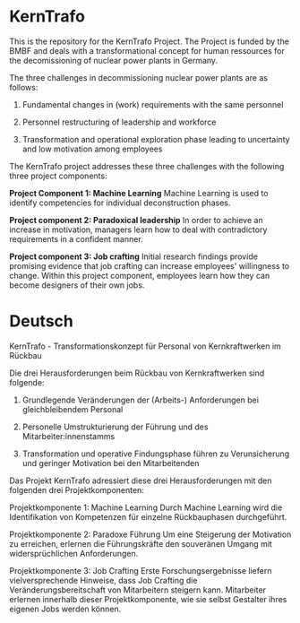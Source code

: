 # KernTrafo
This is the repository for the KernTrafo Project. 
The Project is funded by the BMBF and deals with a transformational concept for human ressources for the decomissioning of nuclear power plants in Germany.

The three challenges in decommissioning nuclear power plants are as follows:

1. Fundamental changes in (work) requirements with the same personnel

2. Personnel restructuring of leadership and workforce

3. Transformation and operational exploration phase leading to uncertainty and low motivation among employees

The KernTrafo project addresses these three challenges with the following three project components:

**Project Component 1: Machine Learning**
Machine Learning is used to identify competencies for individual deconstruction phases.

**Project component 2: Paradoxical leadership**
In order to achieve an increase in motivation, managers learn how to deal with contradictory requirements in a confident manner.

**Project component 3: Job crafting**
Initial research findings provide promising evidence that job crafting can increase employees' willingness to change. Within this project component, employees learn how they can become designers of their own jobs.


# Deutsch
KernTrafo - Transformationskonzept für Personal von Kernkraftwerken im Rückbau

Die drei Herausforderungen beim Rückbau von Kernkraftwerken sind folgende:

1. Grundlegende Veränderungen der (Arbeits-) Anforderungen bei gleichbleibendem Personal

2. Personelle Umstrukturierung der Führung und des Mitarbeiter:innenstamms

3. Transformation und operative Findungsphase führen zu Verunsicherung und geringer Motivation bei den Mitarbeitenden


Das Projekt KernTrafo adressiert diese drei Herausforderungen mit den folgenden drei Projektkomponenten:

Projektkomponente 1: Machine Learning
Durch Machine Learning wird die Identifikation von Kompetenzen für einzelne Rückbauphasen durchgeführt.

Projektkomponente 2: Paradoxe Führung
Um eine Steigerung der Motivation zu erreichen, erlernen die Führungskräfte den souveränen Umgang mit widersprüchlichen Anforderungen.

Projektkomponente 3: Job Crafting
Erste Forschungsergebnisse liefern vielversprechende Hinweise, dass Job Crafting die Veränderungsbereitschaft von Mitarbeitern steigern kann. Mitarbeiter erlernen innerhalb dieser Projektkomponente, wie sie selbst Gestalter ihres eigenen Jobs werden können. 
